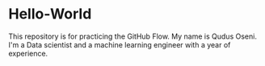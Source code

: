 # Hello-World
This repository is for practicing the GitHub Flow.
My name is Qudus Oseni. I'm a Data scientist and a machine learning engineer with a year of experience.
